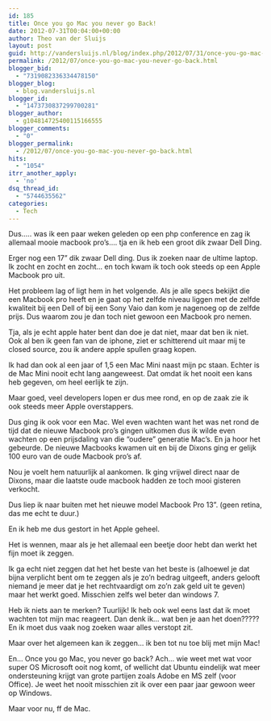 ```yaml
---
id: 185
title: Once you go Mac you never go Back!
date: 2012-07-31T00:04:00+00:00
author: Theo van der Sluijs
layout: post
guid: http://vandersluijs.nl/blog/index.php/2012/07/31/once-you-go-mac-you-never-go-back/
permalink: /2012/07/once-you-go-mac-you-never-go-back.html
blogger_bid:
  - "7319082336334478150"
blogger_blog:
  - blog.vandersluijs.nl
blogger_id:
  - "1473730837299700281"
blogger_author:
  - g104814725400115166555
blogger_comments:
  - "0"
blogger_permalink:
  - /2012/07/once-you-go-mac-you-never-go-back.html
hits:
  - "1054"
itrr_another_apply:
  - 'no'
dsq_thread_id:
  - "5744635562"
categories:
  - Tech
---
```

Dus….. was ik een paar weken geleden op een php conference en zag ik allemaal mooie macbook pro’s…. tja en ik heb een groot dik zwaar Dell Ding.

Erger nog een 17” dik zwaar Dell ding. Dus ik zoeken naar de ultime laptop. Ik zocht en zocht en zocht… en toch kwam ik toch ook steeds op een Apple Macbook pro uit.

Het probleem lag of ligt hem in het volgende. Als je alle specs bekijkt die een Macbook pro heeft en je gaat op het zelfde niveau liggen met de zelfde kwaliteit bij een Dell of bij een Sony Vaio dan kom je nagenoeg op de zelfde prijs. Dus waarom zou je dan toch niet gewoon een Macbook pro nemen.

Tja, als je echt apple hater bent dan doe je dat niet, maar dat ben ik niet. Ook al ben ik geen fan van de iphone, ziet er schitterend uit maar mij te closed source, zou ik andere apple spullen graag kopen.

Ik had dan ook al een jaar of 1,5 een Mac Mini naast mijn pc staan. Echter is de Mac Mini nooit echt lang aangeweest. Dat omdat ik het nooit een kans heb gegeven, om heel eerlijk te zijn.

Maar goed, veel developers lopen er dus mee rond, en op de zaak zie ik ook steeds meer Apple overstappers.

Dus ging ik ook voor een Mac. Wel even wachten want het was net rond de tijd dat de nieuwe Macbook pro’s gingen uitkomen dus ik wilde even wachten op een prijsdaling van die “oudere” generatie Mac’s. En ja hoor het gebeurde. De nieuwe Macbooks kwamen uit en bij de Dixons ging er gelijk 100 euro van de oude Macbook pro’s af.

Nou je voelt hem natuurlijk al aankomen. Ik ging vrijwel direct naar de Dixons, maar die laatste oude macbook hadden ze toch mooi gisteren verkocht.

Dus liep ik naar buiten met het nieuwe model Macbook Pro 13”. (geen retina, das me echt te duur.)

En ik heb me dus gestort in het Apple geheel.

Het is wennen, maar als je het allemaal een beetje door hebt dan werkt het fijn moet ik zeggen.

Ik ga echt niet zeggen dat het het beste van het beste is (alhoewel je dat bijna verplicht bent om te zeggen als je zo’n bedrag uitgeeft, anders gelooft niemand je meer dat je het rechtvaardigt om zo’n zak geld uit te geven) maar het werkt goed. Misschien zelfs wel beter dan windows 7.

Heb ik niets aan te merken? Tuurlijk! Ik heb ook wel eens last dat ik moet wachten tot mijn mac reageert. Dan denk ik… wat ben je aan het doen????? En ik moet dus vaak nog zoeken waar alles verstopt zit.

Maar over het algemeen kan ik zeggen… ik ben tot nu toe blij met mijn Mac!

En… Once you go Mac, you never go back? Ach… wie weet met wat voor super OS Microsoft ooit nog komt, of wellicht dat Ubuntu eindelijk wat meer ondersteuning krijgt van grote partijen zoals Adobe en MS zelf (voor Office). Je weet het nooit misschien zit ik over een paar jaar gewoon weer op Windows.

Maar voor nu, ff de Mac.